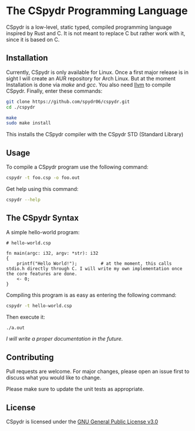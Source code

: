 # The CSpydr Programming Language

CSpydr is a low-level, static typed, compiled programming language inspired by Rust and C. It is not meant to replace C but rather work with it, since it is based on C. 

## Installation

Currently, CSpydr is only available for Linux. Once a first major release is in sight I will create an AUR repository for Arch Linux.
But at the moment Installation is done via *make* and *gcc*. You also need [llvm](https://llvm.org/docs/GettingStarted.html) to compile CSpydr.
Finally, enter these commands:

```bash
git clone https://github.com/spydr06/cspydr.git
cd ./cspydr
```
```bash
make
sudo make install
```
This installs the CSpydr compiler with the CSpydr STD (Standard Library)

## Usage

To compile a CSpydr program use the following command:
```bash
cspydr -t foo.csp -o foo.out
```

Get help using this command:
```bash
cspydr --help
```

## The CSpydr Syntax

A simple hello-world program:
```
# hello-world.csp

fn main(argc: i32, argv: *str): i32
{
    printf("Hello World!");         # at the moment, this calls stdio.h directly through C. I will write my own implementation once the core features are done.
    <- 0;
}
```
Compiling this program is as easy as entering the following command:
```bash
cspydr -t hello-world.csp
```
Then execute it:
```bash
./a.out
```

*I will write a proper documentation in the future.*

## Contributing
Pull requests are welcome. For major changes, please open an issue first to discuss what you would like to change.

Please make sure to update the unit tests as appropriate.

## License
CSpydr is licensed under the [GNU General Public License v3.0](https://www.gnu.org/licenses/gpl-3.0.en.html)
